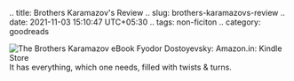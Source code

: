 .. title: Brothers Karamazov's Review
.. slug: brothers-karamazovs-review
.. date: 2021-11-03 15:10:47 UTC+05:30
.. tags: non-ficiton
.. category: goodreads

![The Brothers Karamazov eBook Fyodor Dostoyevsky: Amazon.in: Kindle Store](https://m.media-amazon.com/images/I/51Bz-aHxQXL.jpg)
It has everything, which one needs, filled with twists & turns.


